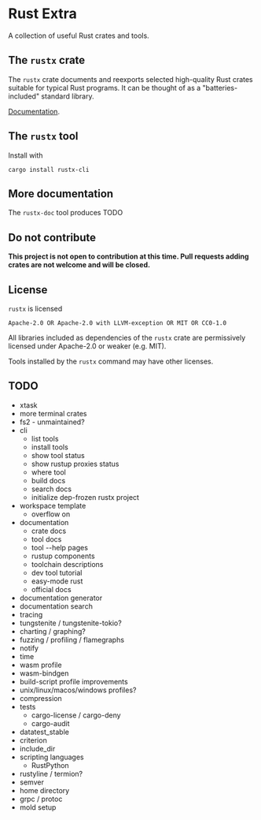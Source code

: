 # Rust Extra

A collection of useful Rust crates and tools.


## The `rustx` crate

The `rustx` crate documents and reexports selected high-quality Rust crates
suitable for typical Rust programs.
It can be thought of as a "batteries-included" standard library.

[Documentation](https://docs.rs/rustx).


## The `rustx` tool

Install with

    cargo install rustx-cli


## More documentation

The `rustx-doc` tool produces TODO


## Do not contribute

**This project is not open to contribution at this time.
Pull requests adding crates are not welcome and will be closed.**


## License

`rustx` is licensed

    Apache-2.0 OR Apache-2.0 with LLVM-exception OR MIT OR CC0-1.0

All libraries included as dependencies of the `rustx` crate
are permissively licensed under Apache-2.0 or weaker (e.g. MIT).

Tools installed by the `rustx` command may have other licenses.


## TODO

- xtask
- more terminal crates
- fs2 - unmaintained?
- cli
  - list tools
  - install tools
  - show tool status
  - show rustup proxies status
  - where tool
  - build docs
  - search docs
  - initialize dep-frozen rustx project
- workspace template
  - overflow on
- documentation
  - crate docs
  - tool docs
  - tool --help pages
  - rustup components
  - toolchain descriptions
  - dev tool tutorial
  - easy-mode rust
  - official docs
- documentation generator
- documentation search
- tracing
- tungstenite / tungstenite-tokio?
- charting / graphing?
- fuzzing / profiling / flamegraphs
- notify
- time
- wasm profile
- wasm-bindgen
- build-script profile improvements
- unix/linux/macos/windows profiles?
- compression
- tests
  - cargo-license / cargo-deny
  - cargo-audit
- datatest_stable
- criterion
- include_dir
- scripting languages
  - RustPython
- rustyline / termion?
- semver
- home directory
- grpc / protoc
- mold setup
